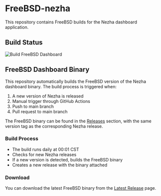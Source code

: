 # FreeBSD-nezha

This repository contains FreeBSD builds for the Nezha dashboard application.

## Build Status

![Build FreeBSD Dashboard](https://github.com/frankiejun/freebsd-app/actions/workflows/build-freebsd.yml/badge.svg)

## FreeBSD Dashboard Binary

This repository automatically builds the FreeBSD version of the Nezha dashboard binary. The build process is triggered when:

1. A new version of Nezha is released
2. Manual trigger through GitHub Actions
3. Push to main branch
4. Pull request to main branch

The FreeBSD binary can be found in the [Releases](../../releases) section, with the same version tag as the corresponding Nezha release.

### Build Process
- The build runs daily at 00:01 CST
- Checks for new Nezha releases
- If a new version is detected, builds the FreeBSD binary
- Creates a new release with the binary attached

### Download
You can download the latest FreeBSD binary from the [Latest Release](../../releases/latest) page.
